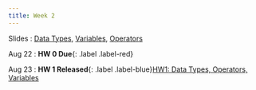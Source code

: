 ```yaml
---
title: Week 2
---
```


Slides
: [Data Types](https://docs.google.com/presentation/d/15XnvwOhw4ij0TJ6tnFgsEgkVnWQXFLQ7ENF3FI7gOzQ/edit?usp=sharing), [Variables](https://docs.google.com/presentation/d/1PoTT_J34I0OLHXNyCHrNCr4Z4SV4k0mhdA9BUYCnl9A/edit?usp=sharing), [Operators](https://docs.google.com/presentation/d/1tM_oHfnVaoYW_37rDNQEMnlvRDrECt-W6YVyPeAyxJc/edit?usp=sharing)

Aug 22
: **HW 0 Due**{: .label .label-red}

Aug 23
: **HW 1 Released**{: .label .label-blue}[HW1: Data Types, Operators, Variables](https://edstem.org/us/courses/60701/lessons/113205/slides/620913)
